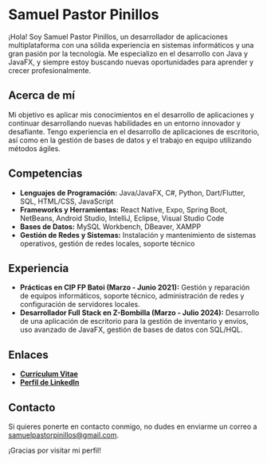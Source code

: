 # Samuel Pastor Pinillos

¡Hola! Soy Samuel Pastor Pinillos, un desarrollador de aplicaciones multiplataforma con una sólida experiencia en sistemas informáticos y una gran pasión por la tecnología. Me especializo en el desarrollo con Java y JavaFX, y siempre estoy buscando nuevas oportunidades para aprender y crecer profesionalmente.

## Acerca de mí

Mi objetivo es aplicar mis conocimientos en el desarrollo de aplicaciones y continuar desarrollando nuevas habilidades en un entorno innovador y desafiante. Tengo experiencia en el desarrollo de aplicaciones de escritorio, así como en la gestión de bases de datos y el trabajo en equipo utilizando métodos ágiles.

## Competencias

- **Lenguajes de Programación:** Java/JavaFX, C#, Python, Dart/Flutter, SQL, HTML/CSS, JavaScript
- **Frameworks y Herramientas:** React Native, Expo, Spring Boot, NetBeans, Android Studio, IntelliJ, Eclipse, Visual Studio Code
- **Bases de Datos:** MySQL Workbench, DBeaver, XAMPP
- **Gestión de Redes y Sistemas:** Instalación y mantenimiento de sistemas operativos, gestión de redes locales, soporte técnico

## Experiencia

- **Prácticas en CIP FP Batoi (Marzo - Junio 2021):** Gestión y reparación de equipos informáticos, soporte técnico, administración de redes y configuración de servidores locales.
- **Desarrollador Full Stack en Z-Bombilla (Marzo - Julio 2024):** Desarrollo de una aplicación de escritorio para la gestión de inventario y envíos, uso avanzado de JavaFX, gestión de bases de datos con SQL/HQL.

## Enlaces

- **[Currículum Vitae](https://docs.google.com/document/d/1a8zDmukTsoBjjJRlNTG-JwvmiiT0-qgkpLEn0dusWsY/edit?usp=sharing)**
- **[Perfil de LinkedIn](https://www.linkedin.com/in/samuel-pastor-pinillos/)**

## Contacto

Si quieres ponerte en contacto conmigo, no dudes en enviarme un correo a [samuelpastorpinillos@gmail.com](mailto:samuelpastorpinillos@gmail.com).

¡Gracias por visitar mi perfil!



